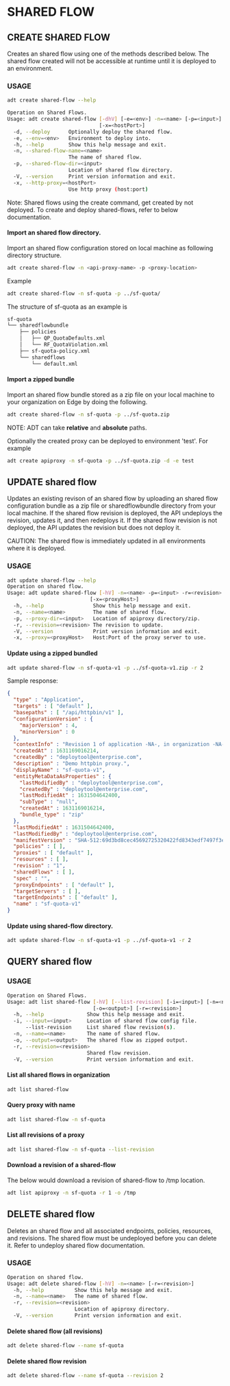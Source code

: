 # SHARED FLOW
## CREATE SHARED FLOW
Creates an shared flow using one of the methods described below. The shared flow created will not be accessible at runtime until it is deployed to an environment.



### USAGE

```sh
adt create shared-flow --help
```

```sh
Operation on Shared Flows.
Usage: adt create shared-flow [-dhV] [-e=<env>] -n=<name> [-p=<input>]
                              [-x=<hostPort>]
  -d, --deploy      Optionally deploy the shared flow.
  -e, --env=<env>   Environment to deploy into.
  -h, --help        Show this help message and exit.
  -n, --shared-flow-name=<name>
                    The name of shared flow.
  -p, --shared-flow-dir=<input>
                    Location of shared flow directory.
  -V, --version     Print version information and exit.
  -x, --http-proxy=<hostPort>
                    Use http proxy (host:port)
```                            
  
Note: Shared flows using the create command, get created by not deployed. To create and deploy shared-flows, refer to below documentation.

#### Import an shared flow directory.

Import an shared flow configuration stored on local machine as following directory structure.


```sh
adt create shared-flow -n <api-proxy-name> -p <proxy-location>
```

Example

```sh
adt create shared-flow -n sf-quota -p ../sf-quota/
```

The structure of sf-quota as an example is

```sh
sf-quota
└── sharedflowbundle
    ├── policies
    │   ├── QP_QuotaDefaults.xml
    │   └── RF_QuotaViolation.xml
    ├── sf-quota-policy.xml
    └── sharedflows
        └── default.xml
```

#### Import a zipped bundle

Import an shared flow bundle stored as a zip file on your local machine to your organization on Edge by doing the following.

```sh
adt create shared-flow -n sf-quota -p ../sf-quota.zip
```

NOTE: ADT can take **relative** and **absolute** paths.

Optionally the created proxy can be deployed to environment 'test'. For example

```sh
adt create apiproxy -n sf-quota -p ../sf-quota.zip -d -e test
```

## UPDATE shared flow

Updates an existing revison of an shared flow by uploading an shared flow configuration bundle as a zip file or sharedflowbundle directory from your local machine.
If the shared flow revision is deployed, the API undeploys the revision, updates it, and then redeploys it. If the shared flow revision is not deployed, the API updates the revision but does not deploy it.

CAUTION: The shared flow is immediately updated in all environments where it is deployed.
### USAGE

```sh
adt update shared-flow --help
Operation on shared flow.
Usage: adt update shared-flow [-hV] -n=<name> -p=<input> -r=<revision>
                           [-x=<proxyHost>]
  -h, --help                Show this help message and exit.
  -n, --name=<name>         The name of shared flow.
  -p, --proxy-dir=<input>   Location of apiproxy directory/zip.
  -r, --revision=<revision> The revision to update.
  -V, --version             Print version information and exit.
  -x, --proxy=<proxyHost>   Host:Port of the proxy server to use.

  ```
#### Update using a zipped bundled
```sh
adt update shared-flow -n sf-quota-v1 -p ../sf-quota-v1.zip -r 2
```

Sample response:

```json
{
  "type" : "Application",
  "targets" : [ "default" ],
  "basepaths" : [ "/api/httpbin/v1" ],
  "configurationVersion" : {
    "majorVersion" : 4,
    "minorVersion" : 0
  },
  "contextInfo" : "Revision 1 of application -NA-, in organization -NA-",
  "createdAt" : 1631169016214,
  "createdBy" : "deploytool@enterprise.com",
  "description" : "Demo httpbin proxy.",
  "displayName" : "sf-quota-v1",
  "entityMetaDataAsProperties" : {
    "lastModifiedBy" : "deploytool@enterprise.com",
    "createdBy" : "deploytool@enterprise.com",
    "lastModifiedAt" : 1631504642400,
    "subType" : "null",
    "createdAt" : 1631169016214,
    "bundle_type" : "zip"
  },
  "lastModifiedAt" : 1631504642400,
  "lastModifiedBy" : "deploytool@enterprise.com",
  "manifestVersion" : "SHA-512:69d3bd8cec45692725320422fd8343edf7497f3e7f843a3863cbfaa8f885dc1bf7d25aa3ae310475a7fa43b3eefee5d0843e93029d1a2b8d9a3faf1f90b8c0e6",
  "policies" : [ ],
  "proxies" : [ "default" ],
  "resources" : [ ],
  "revision" : "1",
  "sharedFlows" : [ ],
  "spec" : "",
  "proxyEndpoints" : [ "default" ],
  "targetServers" : [ ],
  "targetEndpoints" : [ "default" ],
  "name" : "sf-quota-v1"
}
```

#### Update using shared-flow directory.

```sh
adt update shared-flow -n sf-quota-v1 -p ../sf-quota-v1 -r 2
```

## QUERY shared flow

### USAGE

```sh
Operation on Shared Flows.
Usage: adt list shared-flow [-hV] [--list-revision] [-i=<input>] [-n=<name>]
                            [-o=<output>] [-r=<revision>]
  -h, --help              Show this help message and exit.
  -i, --input=<input>     Location of shared flow config file.
      --list-revision     List shared flow revision(s).
  -n, --name=<name>       The name of shared flow.
  -o, --output=<output>   The shared flow as zipped output.
  -r, --revision=<revision>
                          Shared flow revision.
  -V, --version           Print version information and exit.
  ```

#### List all shared flows in organization

```sh
adt list shared-flow 
```

#### Query proxy with name

```sh
adt list shared-flow -n sf-quota 
```

#### List all revisions of a proxy

```sh
adt list shared-flow -n sf-quota --list-revision
```

<!-- #### List proxy with revision

```sh
adt list apiproxy -n sf-quota -r 1
``` -->

#### Download a revision of a shared-flow
The below would download a revision of shared-flow to /tmp location. 

```sh
adt list apiproxy -n sf-quota -r 1 -o /tmp
```


## DELETE shared flow

Deletes an shared flow and all associated endpoints, policies, resources, and revisions. The shared flow must be undeployed before you can delete it. Refer to undeploy shared flow documentation.

### USAGE

```sh
Operation on shared flow.
Usage: adt delete shared-flow [-hV] -n=<name> [-r=<revision>]
  -h, --help          Show this help message and exit.
  -n, --name=<name>   The name of shared flow.
  -r, --revision=<revision>
                      Location of apiproxy directory.
  -V, --version       Print version information and exit.

  ```
#### Delete shared flow (all revisions)

```sh
adt delete shared-flow --name sf-quota
```

#### Delete shared flow revision

```sh
adt delete shared-flow --name sf-quota --revision 2 
```


